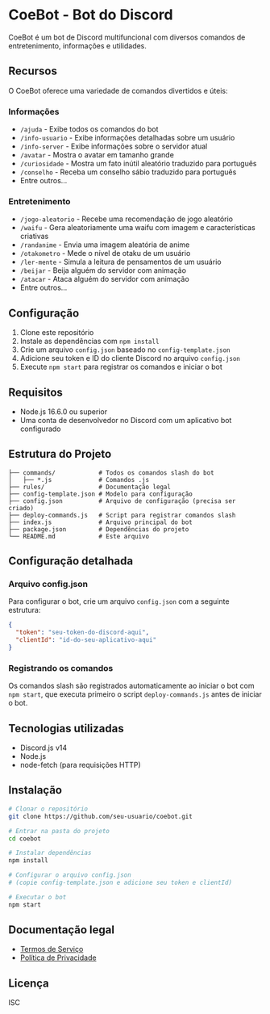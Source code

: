 # CoeBot - Bot do Discord

CoeBot é um bot de Discord multifuncional com diversos comandos de entretenimento, informações e utilidades.

## Recursos

O CoeBot oferece uma variedade de comandos divertidos e úteis:

### Informações
- `/ajuda` - Exibe todos os comandos do bot
- `/info-usuario` - Exibe informações detalhadas sobre um usuário
- `/info-server` - Exibe informações sobre o servidor atual
- `/avatar` - Mostra o avatar em tamanho grande
- `/curiosidade` - Mostra um fato inútil aleatório traduzido para português
- `/conselho` - Receba um conselho sábio traduzido para português
- Entre outros...

### Entretenimento
- `/jogo-aleatorio` - Recebe uma recomendação de jogo aleatório
- `/waifu` - Gera aleatoriamente uma waifu com imagem e características criativas
- `/randanime` - Envia uma imagem aleatória de anime
- `/otakometro` - Mede o nível de otaku de um usuário
- `/ler-mente` - Simula a leitura de pensamentos de um usuário
- `/beijar` - Beija alguém do servidor com animação
- `/atacar` - Ataca alguém do servidor com animação
- Entre outros...

## Configuração

1. Clone este repositório
2. Instale as dependências com `npm install`
3. Crie um arquivo `config.json` baseado no `config-template.json`
4. Adicione seu token e ID do cliente Discord no arquivo `config.json`
5. Execute `npm start` para registrar os comandos e iniciar o bot

## Requisitos

- Node.js 16.6.0 ou superior
- Uma conta de desenvolvedor no Discord com um aplicativo bot configurado

## Estrutura do Projeto

```
├── commands/            # Todos os comandos slash do bot
│   ├── *.js             # Comandos .js
├── rules/               # Documentação legal
├── config-template.json # Modelo para configuração
├── config.json          # Arquivo de configuração (precisa ser criado)
├── deploy-commands.js   # Script para registrar comandos slash
├── index.js             # Arquivo principal do bot
├── package.json         # Dependências do projeto
└── README.md            # Este arquivo
```

## Configuração detalhada

### Arquivo config.json

Para configurar o bot, crie um arquivo `config.json` com a seguinte estrutura:

```json
{
  "token": "seu-token-do-discord-aqui",
  "clientId": "id-do-seu-aplicativo-aqui"
}
```

### Registrando os comandos

Os comandos slash são registrados automaticamente ao iniciar o bot com `npm start`, que executa primeiro o script `deploy-commands.js` antes de iniciar o bot.

## Tecnologias utilizadas

- Discord.js v14
- Node.js
- node-fetch (para requisições HTTP)

## Instalação

```bash
# Clonar o repositório
git clone https://github.com/seu-usuario/coebot.git

# Entrar na pasta do projeto
cd coebot

# Instalar dependências
npm install

# Configurar o arquivo config.json
# (copie config-template.json e adicione seu token e clientId)

# Executar o bot
npm start
```

## Documentação legal

- [Termos de Serviço](rules/termos-de-servico.md)
- [Política de Privacidade](rules/politica-de-privacidade.md)

## Licença

ISC